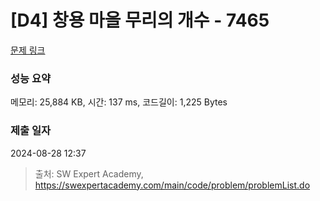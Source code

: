 # [D4] 창용 마을 무리의 개수 - 7465 

[문제 링크](https://swexpertacademy.com/main/code/problem/problemDetail.do?contestProbId=AWngfZVa9XwDFAQU) 

### 성능 요약

메모리: 25,884 KB, 시간: 137 ms, 코드길이: 1,225 Bytes

### 제출 일자

2024-08-28 12:37



> 출처: SW Expert Academy, https://swexpertacademy.com/main/code/problem/problemList.do